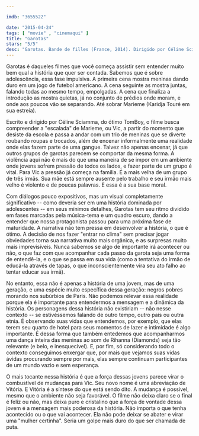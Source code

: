 ```yaml
---

imdb: "3655522"

date: "2015-04-24"
tags: [ "movie" , "cinemaqui" ]
title: "Garotas"
stars: "5/5"
desc: "Garotas. Bande de filles (France, 2014). Dirigido por Céline Sciamma. Escrito por Céline Sciamma. Com Karidja Touré, Assa Sylla, Lindsay Karamoh, Mariétou Touré, Idrissa Diabaté, Simina Soumaré, Dielika Coulibaly, Cyril Mendy, Djibril Gueye."
---
```

Garotas é daqueles filmes que você começa assistir sem entender muito bem qual a história que quer ser contada. Sabemos que é sobre adolescência, essa fase impulsiva. A primeira cena mostra meninas dando duro em um jogo de futebol americano. A cena seguinte as mostra juntas, falando todas ao mesmo tempo, empolgadas. A cena que finaliza a introdução as mostra quietas, já no conjunto de prédios onde moram, e onde aos poucos vão se separando. Até sobrar Marieme (Karidja Touré em sua estreia).

Escrito e dirigido por Céline Sciamma, do ótimo TomBoy, o filme busca compreender a "escalada" de Marieme, ou Vic, a partir do momento que desiste da escola e passa a andar com um trio de meninas que se diverte roubando roupas e trocados, além de encenar informalmente uma realidade onde elas fazem parte de uma gangue. Talvez não apenas encenar, já que outros grupos de garotas parecem se comportar da mesma forma. A violência aqui não é mais do que uma maneira de se impor em um ambiente onde jovens sofrem pressão de todos os lados, e fazer parte de um grupo é vital. Para Vic a pressão já começa na família. É a mais velha de um grupo de três irmãs. Sua mãe está sempre ausente pelo trabalho e seu irmão mais velho é violento e de poucas palavras. E essa é a sua base moral.

Com diálogos pouco expositivos, mas um visual completamente significativo -- como deveria ser em uma história dominada por adolescentes -- em seus mínimos detalhes, Garotas tem seu ritmo dividido em fases marcadas pela música-tema e um quadro escuro, dando a entender que nossa protagonista passou para uma próxima fase de maturidade. A narrativa não tem pressa em desenvolver a história, o que é ótimo. A decisão de nos fazer "entrar no clima" sem precisar jogar obviedades torna sua narrativa muito mais orgânica, e as surpresas muito mais imprevisíveis. Nunca sabemos se algo de importante irá acontecer ou não, o que faz com que acompanhar cada passo da garota seja uma forma de entendê-la, e o que se passa em sua vida (como a tentativa do irmão de educá-la através de tapas, o que inconscientemente vira seu ato falho ao tentar educar sua irmã).

No entanto, essa não é apenas a história de uma jovem, mas de uma geração, e uma espécie muito específica dessa geração: negros pobres morando nos subúrbios de Paris. Não podemos relevar essa realidade porque ela é importante para entendermos a mensagem e a dinâmica da história. Os personagens dessa história não existiriam -- não nesse contexto -- se estivéssemos falando de outro tempo, outro país ou outra etnia. É observando suas vidas que entendemos, por exemplo, que elas terem seu quarto de hotel para seus momentos de lazer e intimidade é algo importante. É dessa forma que também entedemos que acompanharmos uma dança inteira das meninas ao som de Rihanna (Diamonds) seja tão relevante (e belo, e inesquecível). E, por fim, só considerando todo o contexto conseguimos enxergar que, por mais que vejamos suas vidas ávidas procurando sempre por mais, elas sempre continuam participantes de um mundo vazio e sem esperança.

O mais tocante nessa história é que a força dessas jovens parece virar o combustível de mudanças para Vic. Seu novo nome é uma abreviação de Vitória. E Vitória é a síntese do que está sendo dito. A mudança é possível, mesmo que o ambiente não seja favorável. O filme não deixa claro se o final é feliz ou não, mas deixa puro e cristalino que a força de vontade dessa jovem é a mensagem mais poderosa da história. Não importa o que tenha acontecido ou o que vai acontecer. Ela não pode deixar se abater e virar uma "mulher certinha". Seria um golpe mais duro do que ser chamada de puta.
